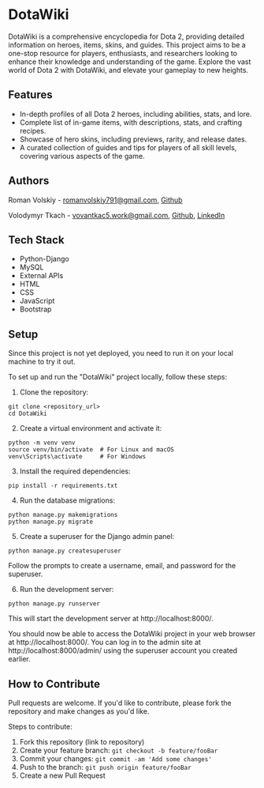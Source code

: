 # DotaWiki
DotaWiki is a comprehensive encyclopedia for Dota  2, providing detailed information on heroes, items, skins, and guides. This project aims to be a one-stop resource for players, enthusiasts, and researchers looking to enhance their knowledge and understanding of the game. Explore the vast world of Dota  2 with DotaWiki, and elevate your gameplay to new heights.


## Features  
- In-depth profiles of all Dota  2 heroes, including abilities, stats, and lore. 
- Complete list of in-game items, with descriptions, stats, and crafting recipes. 
- Showcase of hero skins, including previews, rarity, and release dates. 
- A curated collection of guides and tips for players of all skill levels, covering various aspects of the game.


## Authors
Roman Volskiy - romanvolskiy791@gmail.com, [Github](https://github.com/VolskiyRoman/)

Volodymyr Tkach - vovantkac5.work@gmail.com, [Github](https://github.com/tkach-v/), [LinkedIn](https://www.linkedin.com/in/volodymyr-tkach5/)

## Tech Stack
- Python-Django
- MySQL
- External APIs
- HTML
- CSS
- JavaScript
- Bootstrap

## Setup
Since this project is not yet deployed, you need to run it on your local machine to try it out.

To set up and run the "DotaWiki" project locally, follow these steps:

1. Clone the repository:
```
git clone <repository_url>
cd DotaWiki
```

2. Create a virtual environment and activate it:
```
python -m venv venv
source venv/bin/activate  # For Linux and macOS
venv\Scripts\activate     # For Windows
```

3. Install the required dependencies:
```
pip install -r requirements.txt
```

4. Run the database migrations:
```
python manage.py makemigrations
python manage.py migrate
```

5. Create a superuser for the Django admin panel:
```
python manage.py createsuperuser
```
Follow the prompts to create a username, email, and password for the superuser.


6. Run the development server:
```
python manage.py runserver
```
This will start the development server at http://localhost:8000/.

You should now be able to access the DotaWiki project in your web browser at http://localhost:8000/. You can log in to the admin site at http://localhost:8000/admin/ using the superuser account you created earlier.

## How to Contribute
Pull requests are welcome. If you'd like to contribute, please fork the repository and make changes as you'd like.

Steps to contribute:
1. Fork this repository (link to repository)
2. Create your feature branch: `git checkout -b feature/fooBar`
3. Commit your changes: `git commit -am 'Add some changes'`
4. Push to the branch: `git push origin feature/fooBar`
5. Create a new Pull Request
